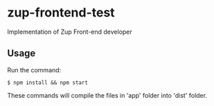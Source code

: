 # zup-frontend-test
Implementation of Zup Front-end developer

## Usage

Run the command:

```
$ npm install && npm start
```

These commands will compile the files in 'app' folder into 'dist' folder.
